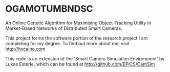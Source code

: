 OGAMOTUMBNDSC
=============

An Online Genetic Algorithm for Maximising Object-Tracking Utility in Market-Based Networks of Distributed Smart Cameras.

This project forms the software portion of the research project I am completing for my degree. To find out more about me, visit http://hxcaine.com

This code is an extension of the 'Smart Camera Simulation Environment' by Lukas Esterle, which can be found at http://github.com/EPiCS/CamSim
